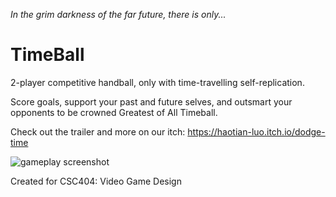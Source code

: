 *In the grim darkness of the far future, there is only...*

# TimeBall

2-player competitive handball, only with time-travelling self-replication.

Score goals, support your past and future selves, and outsmart your opponents to be crowned Greatest of All Timeball.

Check out the trailer and more on our itch:
https://haotian-luo.itch.io/dodge-time

![gameplay screenshot](https://img.itch.zone/aW1hZ2UvMTIxNTUxMS83NjMwMzI4LnBuZw==/original/aEniaM.png)

Created for CSC404: Video Game Design
